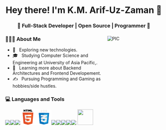 <h1 align="center">Hey there! I'm K.M. Arif-Uz-Zaman 👋 </h1>
<h3 align="center">🚀 Full-Stack Developer | Open Source | Programmer  🚀</h3>
<div>
<img width = "35%" align="right" alt="PIC" height="300px" src="https://media3.giphy.com/media/qgQUggAC3Pfv687qPC/giphy.gif" />
<div align="left"> 
  <h3> 👨🏻‍💻 About Me </h3>

  - 🤔 &nbsp; Exploring new technologies.
  - 🎓 &nbsp; Studying Computer Science and Engineering at University of Asia Pacific,.
  - 🌱 &nbsp; Learning more about Backend Architectures and Frontend Developement.
  - ✍️ &nbsp; Pursuing Programming and Gaming as hobbies/side hustles.  
</div> 
</div>
<!--- <img src="https://media3.giphy.com/media/kdFc8fubgS31b8DsVu/giphy.webp" width="50"> --->
<div>
  <h3> 💻 Languages and Tools </h3>
  <p>
   <img src="https://media.giphy.com/media/3rCcV6sC1o2GY/giphy.gif" width="50"><img src="https://tehnoblok22.rs/wp-content/uploads/2021/06/c-logo.jpg" width="50"><img src="https://d2gbo5uoddvg5.cloudfront.net/images/modules/technologies/dev/developpement_java_maroc.gif"  width="50"><img src="https://raw.githubusercontent.com/devicons/devicon/master/icons/html5/html5-original-wordmark.svg" width="50"><img src="https://raw.githubusercontent.com/Zenfection/Image/master/2021/06/08-15-57-53-68747470733a2f2f6d65646961302e67697068792e636f6d2f6d656469612f667345615a6c644e43384131504a336d77702f736f757263652e676966.gif" width="50"><img src="https://media3.giphy.com/media/ln7z2eWriiQAllfVcn/200w.webp" width="50"><img src="https://i.giphy.com/media/LMt9638dO8dftAjtco/200.webp"   width="50"><img src="https://i.giphy.com/media/IdyAQJVN2kVPNUrojM/200.webp" width="50"><img src="https://media.giphy.com/media/SU2ic3wTfuC6JhD1lA/giphy.gif" width="50"><img src="https://media.giphy.com/media/kH1DBkPNyZPOk0BxrM/giphy.gif" width="100"> <img src="https://maxmautner.com/public/images/django.gif" height="50" width="50">
 
<p>
   
</div> 
